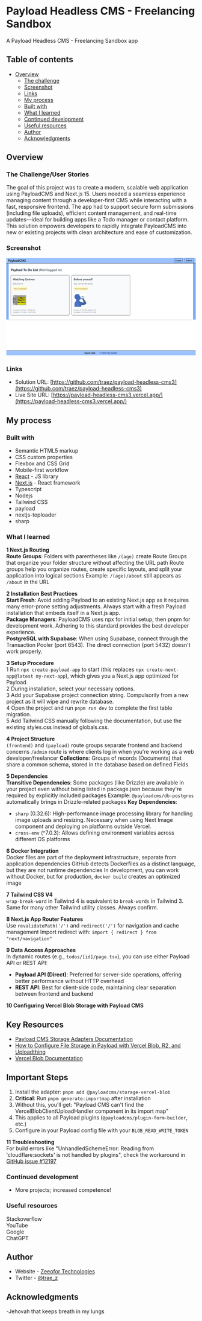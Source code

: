 # Payload Headless CMS - Freelancing Sandbox

A Payload Headless CMS - Freelancing Sandbox app

## Table of contents

- [Overview](#overview)
  - [The challenge](#the-challenge)
  - [Screenshot](#screenshot)
  - [Links](#links)
  - [My process](#my-process)
  - [Built with](#built-with)
  - [What I learned](#what-i-learned)
  - [Continued development](#continued-development)
  - [Useful resources](#useful-resources)
  - [Author](#author)
  - [Acknowledgments](#acknowledgments)

## Overview

### The Challenge/User Stories

The goal of this project was to create a modern, scalable web application using PayloadCMS and Next.js 15. Users needed a seamless experience managing content through a developer-first CMS while interacting with a fast, responsive frontend. The app had to support secure form submissions (including file uploads), efficient content management, and real-time updates—ideal for building apps like a Todo manager or contact platform. This solution empowers developers to rapidly integrate PayloadCMS into new or existing projects with clean architecture and ease of customization.

### Screenshot

![](/public/screenshot-desktop.png)

### Links

- Solution URL: [https://github.com/traez/payload-headless-cms3](https://github.com/traez/payload-headless-cms3)
- Live Site URL: [https://payload-headless-cms3.vercel.app/](https://payload-headless-cms3.vercel.app/)

## My process

### Built with

- Semantic HTML5 markup
- CSS custom properties
- Flexbox and CSS Grid
- Mobile-first workflow
- [React](https://reactjs.org/) - JS library
- [Next.js](https://nextjs.org/) - React framework
- Typescript
- Nodejs
- Tailwind CSS  
- payload  
- nextjs-toploader  
- sharp  

### What I learned

**1 Next.js Routing**   
**Route Groups**: Folders with parentheses like `/(age)` create Route Groups that organize your folder structure without affecting the URL path
Route groups help you organize routes, create specific layouts, and split your application into logical sections
Example: `/(age)/about` still appears as `/about` in the URL  

**2 Installation Best Practices**  
**Start Fresh**: Avoid adding Payload to an existing Next.js app as it requires many error-prone setting adjustments. Always start with a fresh Payload installation that embeds itself in a Next.js app.  
**Package Managers**: PayloadCMS uses npx for initial setup, then pnpm for development work. Adhering to this standard provides the best developer experience.  
**PostgreSQL with Supabase**: When using Supabase, connect through the Transaction Pooler (port 6543). The direct connection (port 5432) doesn't work properly.  

**3 Setup Procedure**  
1 Run `npx create-payload-app` to start (this replaces `npx create-next-app@latest my-next-app`), which gives you a Next.js app optimized for Payload.  
2 During installation, select your necessary options.  
3 Add your Supabase project connection string. Compulsorily from a new project as it will wipe and rewrite database.  
4 Open the project and run `pnpm run dev` to complete the first table migration.  
5 Add Tailwind CSS manually following the documentation, but use the existing styles.css instead of globals.css.  

**4 Project Structure**  
`(frontend)` and `(payload)` route groups separate frontend and backend concerns
`/admin` route is where clients log in when you're working as a web developer/freelancer
**Collections**: Groups of records (Documents) that share a common schema, stored in the database based on defined Fields

**5 Dependencies**  
**Transitive Dependencies**: Some packages (like Drizzle) are available in your project even without being listed in package.json because they're required by explicitly included packages
Example: `@payloadcms/db-postgres` automatically brings in Drizzle-related packages
**Key Dependencies**:
- `sharp` (0.32.6): High-performance image processing library for handling image uploads and resizing. Necessary when using Next Image component and deploying on platforms outside Vercel.
- `cross-env` (^7.0.3): Allows defining environment variables across different OS platforms

**6 Docker Integration**   
Docker files are part of the deployment infrastructure, separate from application dependencies
GitHub detects Dockerfiles as a distinct language, but they are not runtime dependencies
In development, you can work without Docker, but for production, `docker build` creates an optimized image

**7 Tailwind CSS V4**  
`wrap-break-word` in Tailwind 4 is equivalent to `break-words` in Tailwind 3. Same for many other Tailwind utility classes. Always confirm. 

**8 Next.js App Router Features**  
Use `revalidatePath('/')` and `redirect('/')` for navigation and cache management
Import redirect with: `import { redirect } from "next/navigation"`

**9 Data Access Approaches**  
In dynamic routes (e.g., `todos/[id]/page.tsx`), you can use either Payload API or REST API:
- **Payload API (Direct)**: Preferred for server-side operations, offering better performance without HTTP overhead
- **REST API**: Best for client-side code, maintaining clear separation between frontend and backend

**10 Configuring Vercel Blob Storage with Payload CMS**  
## Key Resources
- [Payload CMS Storage Adapters Documentation](https://payloadcms.com/docs/upload/storage-adapters)
- [How to Configure File Storage in Payload with Vercel Blob, R2, and Uploadthing](https://payloadcms.com/posts/guides/how-to-configure-file-storage-in-payload-with-vercel-blob-r2-and-uploadthing)
- [Vercel Blob Documentation](https://vercel.com/docs/vercel-blob)

## Important Steps
1. Install the adapter: `pnpm add @payloadcms/storage-vercel-blob`
2. **Critical**: Run `pnpm generate:importmap` after installation
3. Without this, you'll get: "Payload CMS can't find the VercelBlobClientUploadHandler component in its import map"
4. This applies to all Payload plugins (`@payloadcms/plugin-form-builder`, etc.)
5. Configure in your Payload config file with your `BLOB_READ_WRITE_TOKEN`

**11 Troubleshooting**  
For build errors like "UnhandledSchemeError: Reading from 'cloudflare:sockets' is not handled by plugins", check the workaround in [GitHub issue #12197](https://github.com/payloadcms/payload/issues/12197#issuecomment-2869524711)

### Continued development

- More projects; increased competence!

### Useful resources

Stackoverflow  
YouTube  
Google  
ChatGPT

## Author

- Website - [Zeeofor Technologies](https://zeeofortech.vercel.app/)
- Twitter - [@trae_z](https://twitter.com/trae_z)

## Acknowledgments

-Jehovah that keeps breath in my lungs
